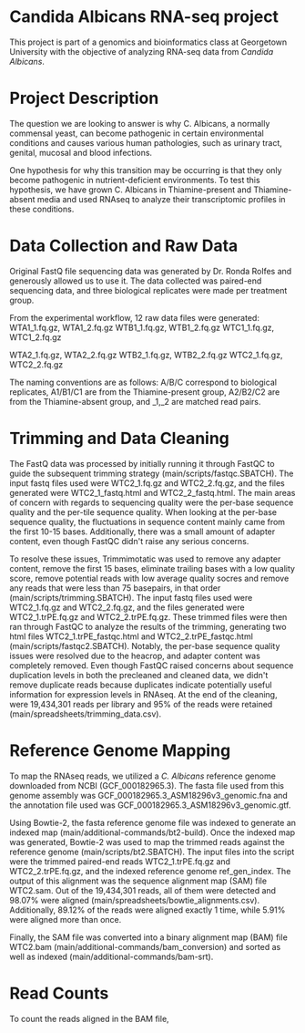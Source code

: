# Candida Albicans RNA-seq project
This project is part of a genomics and bioinformatics class at Georgetown University with the objective of analyzing RNA-seq data from _Candida Albicans_.

# Project Description
The question we are looking to answer is why C. Albicans, a normally commensal yeast, can become pathogenic in certain environmental conditions and causes various human pathologies, such as urinary tract, genital, mucosal and blood infections.

One hypothesis for why this transition may be occurring is that they only become pathogenic in nutrient-deficient environments. To test this hypothesis, we have grown C. Albicans in Thiamine-present and Thiamine-absent media and used RNAseq to analyze their transcriptomic profiles in these conditions. 

# Data Collection and Raw Data
Original FastQ file sequencing data was generated by Dr. Ronda Rolfes and generously allowed us to use it. 
The data collected was paired-end sequencing data, and three biological replicates were made per treatment group. 

From the experimental workflow, 12 raw data files were generated:
WTA1_1.fq.gz, WTA1_2.fq.gz
WTB1_1.fq.gz, WTB1_2.fq.gz
WTC1_1.fq.gz, WTC1_2.fq.gz

WTA2_1.fq.gz, WTA2_2.fq.gz
WTB2_1.fq.gz, WTB2_2.fq.gz
WTC2_1.fq.gz, WTC2_2.fq.gz

The naming conventions are as follows: A/B/C correspond to biological replicates, A1/B1/C1 are from the Thiamine-present group, A2/B2/C2 are from the Thiamine-absent group, and _1,_2 are matched read pairs. 

# Trimming and Data Cleaning
The FastQ data was processed by initially running it through FastQC to guide the subsequent trimming strategy (main/scripts/fastqc.SBATCH). The input fastq files used were WTC2_1.fq.gz and WTC2_2.fq.gz, and the files generated were WTC2_1_fastq.html and WTC2_2_fastq.html. The main areas of concern with regards to sequencing quality were the per-base sequence quality and the per-tile sequence quality. When looking at the per-base sequence quality, the fluctuations in sequence content mainly came from the first 10-15 bases. Additionally, there was a small amount of adapter content, even though FastQC didn't raise any serious concerns. 

To resolve these issues, Trimmimotatic was used to remove any adapter content, remove the first 15 bases, eliminate trailing bases with a low quality score, remove potential reads with low average quality socres and remove any reads that were less than 75 basepairs, in that order (main/scripts/trimming.SBATCH). The input fastq files used were WTC2_1.fq.gz and WTC2_2.fq.gz, and the files generated were WTC2_1.trPE.fq.gz and WTC2_2.trPE.fq.gz. These trimmed files were then ran through FastQC to analyze the results of the trimming, generating two html files WTC2_1.trPE_fastqc.html and WTC2_2.trPE_fastqc.html (main/scripts/fastqc2.SBATCH). Notably, the per-base sequence quality issues were resolved due to the heacrop, and adapter content was completely removed. Even though FastQC raised concerns about sequence duplication levels in both the precleaned and cleaned data, we didn't remove duplicate reads because duplicates indicate potentially useful information for expression levels in RNAseq. At the end of the cleaning, were 19,434,301 reads per library and 95% of the reads were retained (main/spreadsheets/trimming_data.csv).

# Reference Genome Mapping
To map the RNAseq reads, we utilized a _C. Albicans_ reference genome downloaded from NCBI (GCF_000182965.3). The fasta file used from this genome assembly was GCF_000182965.3_ASM18296v3_genomic.fna and the annotation file used was GCF_000182965.3_ASM18296v3_genomic.gtf.

Using Bowtie-2, the fasta reference genome file was indexed to generate an indexed map (main/additional-commands/bt2-build). Once the indexed map was generated, Bowtie-2 was used to map the trimmed reads against the reference genome (main/scripts/bt2.SBATCH). The input files into the script were the trimmed paired-end reads WTC2_1.trPE.fq.gz and WTC2_2.trPE.fq.gz, and the indexed reference genome ref_gen_index. The output of this alignment was the sequence alignment map (SAM) file WTC2.sam. Out of the 19,434,301 reads, all of them were detected and 98.07% were aligned (main/spreadsheets/bowtie_alignments.csv). Additionally, 89.12% of the reads were aligned exactly 1 time, while 5.91% were aligned more than once. 

Finally, the SAM file was converted into a binary alignment map (BAM) file WTC2.bam (main/additional-commands/bam_conversion) and sorted as well as indexed (main/additional-commands/bam-srt). 

# Read Counts 
To count the reads aligned in the BAM file, 
